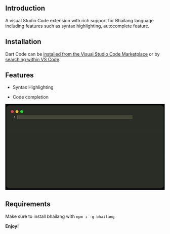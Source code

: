 ## Introduction
A visual Studio Code extension with rich support for Bhailang language including features such as syntax highlighting, autocomplete feature.

## Installation
Dart Code can be [installed from the Visual Studio Code Marketplace](https://marketplace.visualstudio.com/items?itemName=) or by [searching within VS Code](https://code.visualstudio.com/docs/editor/extension-gallery#_search-for-an-extension).

## Features

- Syntax Highlighting

- Code completion
<img src=https://github.com/8Bit1Byte/vscode-bhailang/blob/main/assets/autocomplete.gif>


## Requirements

Make sure to install bhailang with `npm i -g bhailang` 

**Enjoy!**
